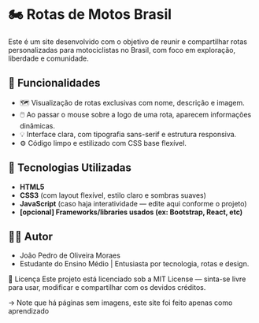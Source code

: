 # 🏍️ Rotas de Motos Brasil

Este é um site desenvolvido com o objetivo de reunir e compartilhar rotas personalizadas para motociclistas no Brasil, com foco em exploração, liberdade e comunidade.

## 🚀 Funcionalidades

- 🗺️ Visualização de rotas exclusivas com nome, descrição e imagem.
- 🖱️ Ao passar o mouse sobre a logo de uma rota, aparecem informações dinâmicas.
- 💡 Interface clara, com tipografia sans-serif e estrutura responsiva.
- ⚙️ Código limpo e estilizado com CSS base flexível.

## 📌 Tecnologias Utilizadas

- **HTML5**  
- **CSS3** (com layout flexível, estilo claro e sombras suaves)
- **JavaScript** (caso haja interatividade — edite aqui conforme o projeto)
- **[opcional] Frameworks/libraries usados (ex: Bootstrap, React, etc)**

## 👨‍💻 Autor

- João Pedro de Oliveira Moraes  
- Estudante do Ensino Médio | Entusiasta por tecnologia, rotas e design.

📝 Licença
Este projeto está licenciado sob a MIT License — sinta-se livre para usar, modificar e compartilhar com os devidos créditos.

-> Note que há páginas sem imagens, este site foi feito apenas como aprendizado
